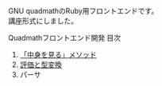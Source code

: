 GNU quadmathのRuby用フロントエンドです。  
講座形式にしました。  

Quadmathフロントエンド開発 目次  
1. [「中身を見る」メソッド](chapter1)
2. [評価と型変換](chapter2)
3. パーサ
